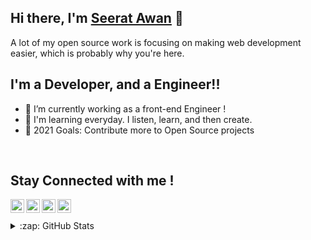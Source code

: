 ## Hi there, I'm [Seerat Awan][website] 👋

A lot of my open source work is focusing on making web development easier, which is probably why you're here.


## I'm a Developer, and a Engineer!!

- 🔭 I’m currently working as a front-end Engineer !
- 🌱 I'm learning everyday. I listen, learn, and then create.
- 🥅 2021 Goals: Contribute more to Open Source projects

<br />

## Stay Connected with me !

<a href="https://twitter.com/seeratawan01">
  <img align="left" alt="damianrincondrc" width="22px" src="https://img.icons8.com/fluent/48/000000/twitter.png"/>
</a>
<a href="https://www.instagram.com/seerat_awan01/">
  <img align="left" alt="Instagram" width="22px" src="https://img.icons8.com/nolan/64/instagram-new.png"/>
</a>
<a href="mailto:seeratsdsking@gmail.com">
  <img align="left" alt="Gmail" width="22px" src="https://img.icons8.com/fluent/48/000000/gmail.png"/>
</a>
<a href="https://www.linkedin.com/in/seerat-awan-01">
  <img align="left" alt="Linkedin" width="22px" src="https://img.icons8.com/fluent/48/000000/linkedin.png"/>
</a>

<br/>
<br/>

<details>
  <summary>:zap: GitHub Stats</summary>

  <img style="float: left" alt="alhassn GitHub Stats" src="https://github-readme-stats.codestackr.vercel.app/api?username=seeratawan01&hide_border=true&layout=compact&show_icons=true" />
  <img  style="float: left" alt="alhassn GitHub Stats" src="https://github-readme-stats-eight-theta.vercel.app/api/top-langs/?username=seeratawan01&layout=compact&hide_border=true&show_icons=true"/>

</details>

[website]: https://www.linkedin.com/in/seerat-awan-01
[twitter]: https://twitter.com/seeratawan01
[instagram]: https://www.instagram.com/seerat_awan01/
[linkedin]: https://www.linkedin.com/in/seerat-awan-01
